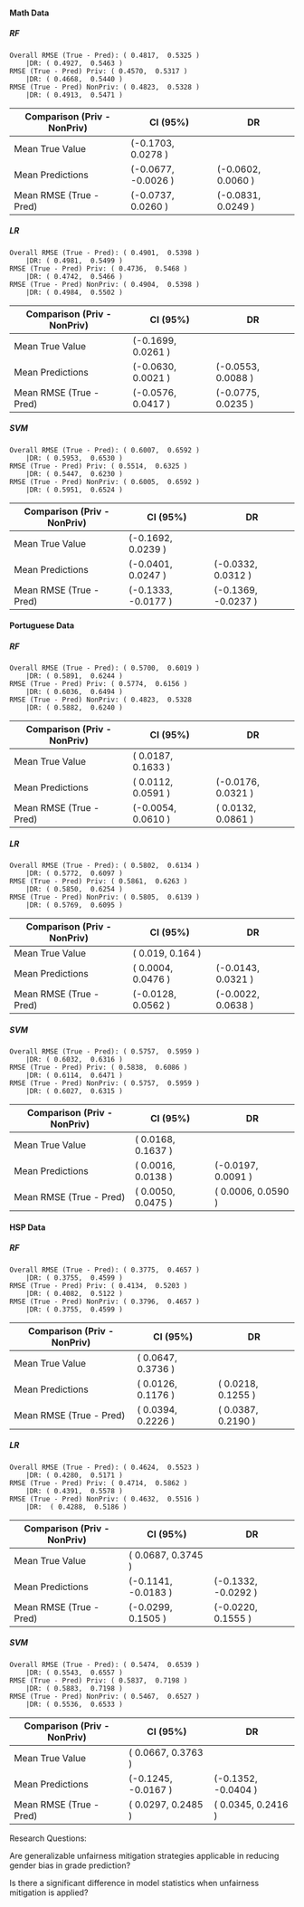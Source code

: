 #### Math Data

##### RF
	Overall RMSE (True - Pred): ( 0.4817,  0.5325 )   
		|DR: ( 0.4927,  0.5463 )
	RMSE (True - Pred) Priv: ( 0.4570,  0.5317 ) 
		|DR: ( 0.4668,  0.5440 )
	RMSE (True - Pred) NonPriv: ( 0.4823,  0.5328 ) 
		|DR: ( 0.4913,  0.5471 )

| Comparison (Priv - NonPriv) | CI (95%)            | DR                  |
| --------------------------- | ------------------- | ------------------- |
| Mean True Value             | (-0.1703,  0.0278 ) |                     |
| Mean Predictions            | (-0.0677, -0.0026 ) | (-0.0602,  0.0060 ) |
| Mean RMSE (True - Pred)     | (-0.0737,  0.0260 ) | (-0.0831,  0.0249 ) |

##### LR
	Overall RMSE (True - Pred): ( 0.4901,  0.5398 )   
		|DR: ( 0.4981,  0.5499 )
	RMSE (True - Pred) Priv: ( 0.4736,  0.5468 ) 
		|DR: ( 0.4742,  0.5466 )
	RMSE (True - Pred) NonPriv: ( 0.4904,  0.5398 ) 
		|DR: ( 0.4984,  0.5502 )

| Comparison (Priv - NonPriv) | CI (95%)            | DR                  |
| --------------------------- | ------------------- | ------------------- |
| Mean True Value             | (-0.1699,  0.0261 ) |                     |
| Mean Predictions            | (-0.0630,  0.0021 ) | (-0.0553,  0.0088 ) |
| Mean RMSE (True - Pred)     | (-0.0576,  0.0417 ) | (-0.0775,  0.0235 ) |

##### SVM
	Overall RMSE (True - Pred): ( 0.6007,  0.6592 )   
		|DR: ( 0.5953,  0.6530 )
	RMSE (True - Pred) Priv: ( 0.5514,  0.6325 ) 
		|DR: ( 0.5447,  0.6230 )
	RMSE (True - Pred) NonPriv: ( 0.6005,  0.6592 ) 
		|DR: ( 0.5951,  0.6524 )

| Comparison (Priv - NonPriv) | CI (95%)            | DR                  |
| --------------------------- | ------------------- | ------------------- |
| Mean True Value             | (-0.1692,  0.0239 ) |                     |
| Mean Predictions            | (-0.0401,  0.0247 ) | (-0.0332,  0.0312 ) |
| Mean RMSE (True - Pred)     | (-0.1333, -0.0177 ) | (-0.1369, -0.0237 ) |


#### Portuguese Data

##### RF
	Overall RMSE (True - Pred): ( 0.5700,  0.6019 )   
		|DR: ( 0.5891,  0.6244 )
	RMSE (True - Pred) Priv: ( 0.5774,  0.6156 ) 
		|DR: ( 0.6036,  0.6494 )
	RMSE (True - Pred) NonPriv: ( 0.4823,  0.5328  
		|DR: ( 0.5882,  0.6240 )

| Comparison (Priv - NonPriv) | CI (95%)            | DR                  |
| --------------------------- | ------------------- | ------------------- |
| Mean True Value             | ( 0.0187,  0.1633 ) |                     |
| Mean Predictions            | ( 0.0112,  0.0591 ) | (-0.0176,  0.0321 ) |
| Mean RMSE (True - Pred)     | (-0.0054,  0.0610 ) | ( 0.0132,  0.0861 ) |
##### LR
	Overall RMSE (True - Pred): ( 0.5802,  0.6134 )   
		|DR: ( 0.5772,  0.6097 )
	RMSE (True - Pred) Priv: ( 0.5861,  0.6263 ) 
		|DR: ( 0.5850,  0.6254 )
	RMSE (True - Pred) NonPriv: ( 0.5805,  0.6139 )  
		|DR: ( 0.5769,  0.6095 )

| Comparison (Priv - NonPriv) | CI (95%)            | DR                  |
| --------------------------- | ------------------- | ------------------- |
| Mean True Value             | ( 0.019,  0.164 )   |                     |
| Mean Predictions            | ( 0.0004,  0.0476 ) | (-0.0143,  0.0321 ) |
| Mean RMSE (True - Pred)     | (-0.0128,  0.0562 ) | (-0.0022,  0.0638 ) |

##### SVM
	Overall RMSE (True - Pred): ( 0.5757,  0.5959 )   
		|DR: ( 0.6032,  0.6316 )
	RMSE (True - Pred) Priv: ( 0.5838,  0.6086 ) 
		|DR: ( 0.6114,  0.6471 )
	RMSE (True - Pred) NonPriv: ( 0.5757,  0.5959 )  
		|DR: ( 0.6027,  0.6315 )

| Comparison (Priv - NonPriv) | CI (95%)            | DR                  |
| --------------------------- | ------------------- | ------------------- |
| Mean True Value             | ( 0.0168,  0.1637 ) |                     |
| Mean Predictions            | ( 0.0016,  0.0138 ) | (-0.0197,  0.0091 ) |
| Mean RMSE (True - Pred)     | ( 0.0050,  0.0475 ) | ( 0.0006,  0.0590 ) |

#### HSP Data
##### RF
	Overall RMSE (True - Pred): ( 0.3775,  0.4657 )   
		|DR: ( 0.3755,  0.4599 )
	RMSE (True - Pred) Priv: ( 0.4134,  0.5203 ) 
		|DR: ( 0.4082,  0.5122 )
	RMSE (True - Pred) NonPriv: ( 0.3796,  0.4657 )  
		|DR: ( 0.3755,  0.4599 )

| Comparison (Priv - NonPriv) | CI (95%)            | DR                  |
| --------------------------- | ------------------- | ------------------- |
| Mean True Value             | ( 0.0647,  0.3736 ) |                     |
| Mean Predictions            | ( 0.0126,  0.1176 ) | ( 0.0218,  0.1255 ) |
| Mean RMSE (True - Pred)     | ( 0.0394,  0.2226 ) | ( 0.0387,  0.2190 ) |

##### LR
	Overall RMSE (True - Pred): ( 0.4624,  0.5523 )   
		|DR: ( 0.4280,  0.5171 )
	RMSE (True - Pred) Priv: ( 0.4714,  0.5862 ) 
		|DR: ( 0.4391,  0.5578 )
	RMSE (True - Pred) NonPriv: ( 0.4632,  0.5516 )  
		|DR:  ( 0.4288,  0.5186 )

| Comparison (Priv - NonPriv) | CI (95%)            | DR                  |
| --------------------------- | ------------------- | ------------------- |
| Mean True Value             | ( 0.0687,  0.3745 ) |                     |
| Mean Predictions            | (-0.1141, -0.0183 ) | (-0.1332, -0.0292 ) |
| Mean RMSE (True - Pred)     | (-0.0299,  0.1505 ) | (-0.0220,  0.1555 ) |
##### SVM
	Overall RMSE (True - Pred): ( 0.5474,  0.6539 )   
		|DR: ( 0.5543,  0.6557 )
	RMSE (True - Pred) Priv: ( 0.5837,  0.7198 ) 
		|DR: ( 0.5883,  0.7198 )
	RMSE (True - Pred) NonPriv: ( 0.5467,  0.6527 )  
		|DR: ( 0.5536,  0.6533 )

| Comparison (Priv - NonPriv) | CI (95%)            | DR                  |
| --------------------------- | ------------------- | ------------------- |
| Mean True Value             | ( 0.0667,  0.3763 ) |                     |
| Mean Predictions            | (-0.1245, -0.0167 ) | (-0.1352, -0.0404 ) |
| Mean RMSE (True - Pred)     | ( 0.0297,  0.2485 ) | ( 0.0345,  0.2416 ) |



Research Questions:

Are generalizable unfairness mitigation strategies applicable in reducing gender bias in grade prediction?

Is there a significant difference in model statistics when unfairness mitigation is applied?